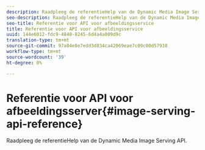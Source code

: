 ```yaml
---
description: Raadpleeg de referentieHelp van de Dynamic Media Image Serving API.
seo-description: Raadpleeg de referentieHelp van de Dynamic Media Image Serving API.
seo-title: Referentie voor API voor afbeeldingsservice
title: Referentie voor API voor afbeeldingsservice
uuid: 144e6012-fdc9-4840-8245-6d4a4a009d9c
translation-type: tm+mt
source-git-commit: 97a84e8e7edd3d834ca42069eae7c09c00d57938
workflow-type: tm+mt
source-wordcount: '39'
ht-degree: 0%

---
```



# Referentie voor API voor afbeeldingsserver{#image-serving-api-reference}

Raadpleeg de referentieHelp van de Dynamic Media Image Serving API.

